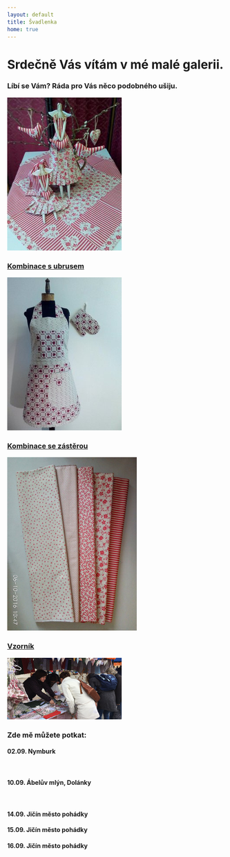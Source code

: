 ```yaml
---
layout: default
title: Švadlenka
home: true
---
```

<div class="row">
    <div class="col-md-12"></div>
</div>
<div class="row welcome-text">    
    <div class="col-md-9 text-center">
            <h1>Srdečně Vás vítám v mé malé galerii.</h1>
            <h3>Líbí se Vám? Ráda pro Vás něco podobného ušiju.</h3>
    </div>
</div>
<div class="row">
</div>
<div class="row text-center">
    <div class="col-md-3">
        <a href="/ubrusy.html"><img class="img-responsive" src="img/ubrusKombinacew.jpg" alt="ubrusy"></a>
        <h3><a href="/ubrusy.html">Kombinace s ubrusem</a></h3>
    </div>
    <div class="col-md-3">
        <a href="/zastery.html"><img class="img-responsive" src="img/zasteraKombinacew.jpg" alt="zástery"></a>
        <h3><a href="/zastery.html">Kombinace se zástěrou</a></h3>
    </div>
    <div class="col-md-3">
        <a href="/vzornik.html"><img class="img-responsive" src="img/vzornik2w.jpg" alt="vzorník"></a>
        <h3><a href="/vzornik.html">Vzorník</a></h3>
    </div>
    <div class="col-md-3">
        <img class="img-responsive" src="img/stanek3w.jpg" alt="stánek">
        <div class= "text-left place">
            <h3>Zde mě můžete potkat:</h3> 
            <!--<h4>01.04. Toulcův dvůr, Praha</h4>
            <h4>08.04. Nymburk</h4>
            <h4>09.04. Sychrov</h4>
            <h4>15.04. Dlaskův statek, Dolánky</h4>
            <h4>20.05. Valdštejnské slavnosti, Frýdlant</h4>
            <h4>21.05. Valdštejnské slavnosti, Frýdlant</h4>
            <h4>27.05. Staročeské řemeslnické trhy, Turnov</h4>
            <h4>28.05. Staročeské řemeslnické trhy, Turnov</h4>
            <h4>03.06. Bzí</h4>
            <h4>17.06. Rýnovice</h4>
            <h4>17.06. Nová Paka</h4>
            <h4>01.07. Hejnice</h4>
            <h4>02.07. Hejnice</h4>
            <h4>08.07. Třešňový jarmark, Sobotka</h4>
            <h4>22.07. Jizerka</h4>
            <h4>19.08. Štěpánka</h4>
            <h4>26.08. Pecka</h4>
            <h4>27.08. Pecka</h4>-->
            <h4>02.09. Nymburk</h4>
            <h4>10.09. Ábelův mlýn, Dolánky</h4>
            <h4>14.09. Jičín město pohádky</h4>
            <h4>15.09. Jičín město pohádky</h4>
            <h4>16.09. Jičín město pohádky</h4>
        </div>
    </div>
</div>
    

    
